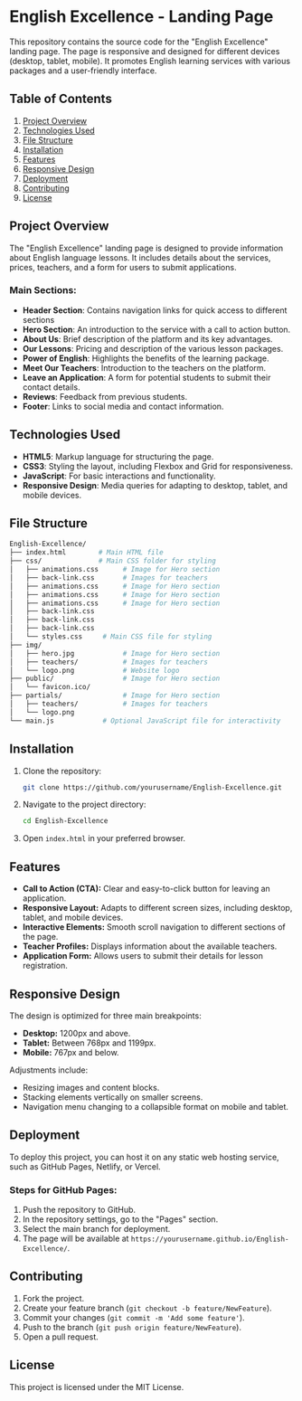 # English Excellence - Landing Page

This repository contains the source code for the "English Excellence" landing page. The page is responsive and designed for different devices (desktop, tablet, mobile). It promotes English learning services with various packages and a user-friendly interface.

## Table of Contents

1. [Project Overview](#project-overview)
2. [Technologies Used](#technologies-used)
3. [File Structure](#file-structure)
4. [Installation](#installation)
5. [Features](#features)
6. [Responsive Design](#responsive-design)
7. [Deployment](#deployment)
8. [Contributing](#contributing)
9. [License](#license)

## Project Overview

The "English Excellence" landing page is designed to provide information about English language lessons. It includes details about the services, prices, teachers, and a form for users to submit applications.

### Main Sections:

- **Header Section**: Contains navigation links for quick access to different sections
- **Hero Section**: An introduction to the service with a call to action button.
- **About Us**: Brief description of the platform and its key advantages.
- **Our Lessons**: Pricing and description of the various lesson packages.
- **Power of English**: Highlights the benefits of the learning package.
- **Meet Our Teachers**: Introduction to the teachers on the platform.
- **Leave an Application**: A form for potential students to submit their contact details.
- **Reviews**: Feedback from previous students.
- **Footer**: Links to social media and contact information.

## Technologies Used

- **HTML5**: Markup language for structuring the page.
- **CSS3**: Styling the layout, including Flexbox and Grid for responsiveness.
- **JavaScript**: For basic interactions and functionality.
- **Responsive Design**: Media queries for adapting to desktop, tablet, and mobile devices.

## File Structure

```bash
English-Excellence/
├── index.html        # Main HTML file
├── css/              # Main CSS folder for styling
│   ├── animations.css      # Image for Hero section
│   ├── back-link.css       # Images for teachers
│   ├── animations.css      # Image for Hero section
│   ├── animations.css      # Image for Hero section
│   ├── animations.css      # Image for Hero section
│   ├── back-link.css
│   ├── back-link.css
│   ├── back-link.css
│   └── styles.css     # Main CSS file for styling
├── img/
│   ├── hero.jpg            # Image for Hero section
│   ├── teachers/           # Images for teachers
│   └── logo.png            # Website logo
├── public/                 # Image for Hero section
│   └── favicon.ico/
├── partials/               # Image for Hero section
│   ├── teachers/           # Images for teachers
│   └── logo.png
└── main.js            # Optional JavaScript file for interactivity

```

## Installation

1. Clone the repository:

   ```bash
   git clone https://github.com/yourusername/English-Excellence.git
   ```

2. Navigate to the project directory:

   ```bash
   cd English-Excellence
   ```

3. Open `index.html` in your preferred browser.

## Features

- **Call to Action (CTA):** Clear and easy-to-click button for leaving an application.
- **Responsive Layout:** Adapts to different screen sizes, including desktop, tablet, and mobile devices.
- **Interactive Elements:** Smooth scroll navigation to different sections of the page.
- **Teacher Profiles:** Displays information about the available teachers.
- **Application Form:** Allows users to submit their details for lesson registration.

## Responsive Design

The design is optimized for three main breakpoints:

- **Desktop:** 1200px and above.
- **Tablet:** Between 768px and 1199px.
- **Mobile:** 767px and below.

Adjustments include:

- Resizing images and content blocks.
- Stacking elements vertically on smaller screens.
- Navigation menu changing to a collapsible format on mobile and tablet.

## Deployment

To deploy this project, you can host it on any static web hosting service, such as GitHub Pages, Netlify, or Vercel.

### Steps for GitHub Pages:

1. Push the repository to GitHub.
2. In the repository settings, go to the "Pages" section.
3. Select the main branch for deployment.
4. The page will be available at `https://yourusername.github.io/English-Excellence/`.

## Contributing

1. Fork the project.
2. Create your feature branch (`git checkout -b feature/NewFeature`).
3. Commit your changes (`git commit -m 'Add some feature'`).
4. Push to the branch (`git push origin feature/NewFeature`).
5. Open a pull request.

## License

This project is licensed under the MIT License.
